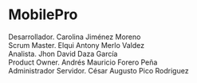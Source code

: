 # MobilePro
Desarrollador. Carolina Jiménez Moreno    
Scrum Master. Elqui Antony Merlo Valdez     
Analista. Jhon David Daza García    
Product Owner. Andrés Mauricio Forero Peña    
Administrador Servidor. César Augusto Pico Rodriguez    
